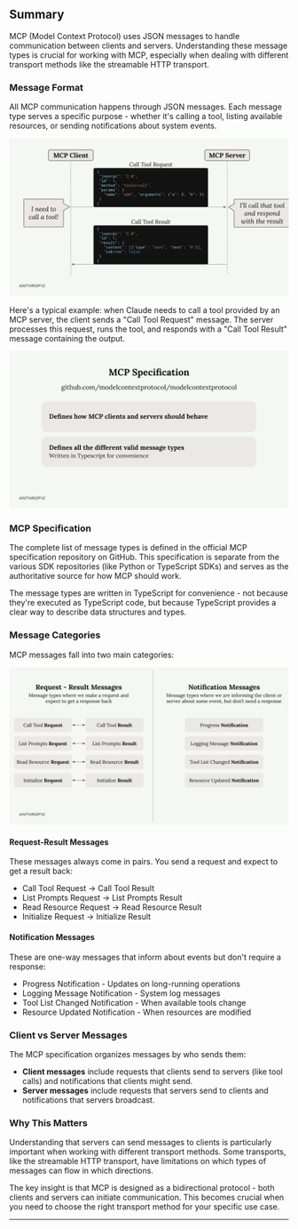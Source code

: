 ## Summary

MCP (Model Context Protocol) uses JSON messages to handle communication between clients and servers. Understanding these message types is crucial for working with MCP, especially when dealing with different transport methods like the streamable HTTP transport.

### Message Format

All MCP communication happens through JSON messages. Each message type serves a specific purpose - whether it's calling a tool, listing available resources, or sending notifications about system events.

<img src="images/image1.png" alt="image1" width=800> 

Here's a typical example: when Claude needs to call a tool provided by an MCP server, the client sends a "Call Tool Request" message. The server processes this request, runs the tool, and responds with a "Call Tool Result" message containing the output.

<img src="images/image2.png" alt="image2" width=800> 

### MCP Specification

The complete list of message types is defined in the official MCP specification repository on GitHub. This specification is separate from the various SDK repositories (like Python or TypeScript SDKs) and serves as the authoritative source for how MCP should work.

The message types are written in TypeScript for convenience - not because they're executed as TypeScript code, but because TypeScript provides a clear way to describe data structures and types.

### Message Categories

MCP messages fall into two main categories:

<img src="images/image3.png" alt="image3" width=800> 

#### Request-Result Messages

These messages always come in pairs. You send a request and expect to get a result back:

* Call Tool Request → Call Tool Result
* List Prompts Request → List Prompts Result
* Read Resource Request → Read Resource Result
* Initialize Request → Initialize Result

#### Notification Messages

These are one-way messages that inform about events but don't require a response:

* Progress Notification - Updates on long-running operations
* Logging Message Notification - System log messages
* Tool List Changed Notification - When available tools change
* Resource Updated Notification - When resources are modified

### Client vs Server Messages

The MCP specification organizes messages by who sends them:

* **Client messages** include requests that clients send to servers (like tool calls) and notifications that clients might send.
* **Server messages** include requests that servers send to clients and notifications that servers broadcast.

### Why This Matters

Understanding that servers can send messages to clients is particularly important when working with different transport methods. Some transports, like the streamable HTTP transport, have limitations on which types of messages can flow in which directions.

The key insight is that MCP is designed as a bidirectional protocol - both clients and servers can initiate communication. This becomes crucial when you need to choose the right transport method for your specific use case.

---
